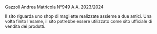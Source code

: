 Gazzoli Andrea Matricola N°949 A.A. 2023/2024

Il sito riguarda uno shop di magliette realizzate assieme a due amici.
Una volta finito l'esame, il sito potrebbe essere utilizzato come sito ufficiale di vendita dei prodotti.
